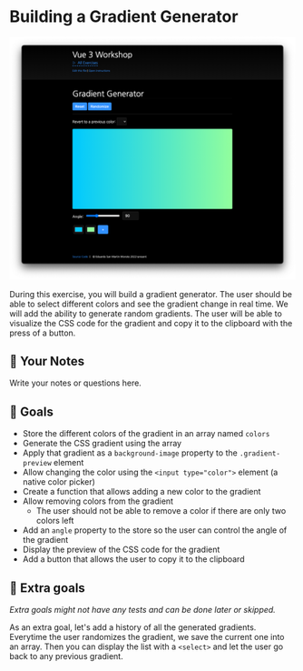 # Building a Gradient Generator

![Gradient Generator](./.internal/screenshot.png)

During this exercise, you will build a gradient generator. The user should be able to select different colors and see
the gradient change in real time. We will add the ability to generate random gradients. The user will be able to
visualize the CSS code for the gradient and copy it to the clipboard with the press of a button.

## 📝 Your Notes

Write your notes or questions here.

## 🎯 Goals

- Store the different colors of the gradient in an array named `colors`
- Generate the CSS gradient using the array
- Apply that gradient as a `background-image` property to the `.gradient-preview` element
- Allow changing the color using the `<input type="color">` element (a native color picker)
- Create a function that allows adding a new color to the gradient
- Allow removing colors from the gradient
  - The user should not be able to remove a color if there are only two colors left
- Add an `angle` property to the store so the user can control the angle of the gradient
- Display the preview of the CSS code for the gradient
- Add a button that allows the user to copy it to the clipboard

## 💪 Extra goals

_Extra goals might not have any tests and can be done later or skipped._

As an extra goal, let's add a history of all the generated gradients. Everytime the user randomizes the gradient, we
save the current one into an array. Then you can display the list with a `<select>` and let the user go back to any
previous gradient.
